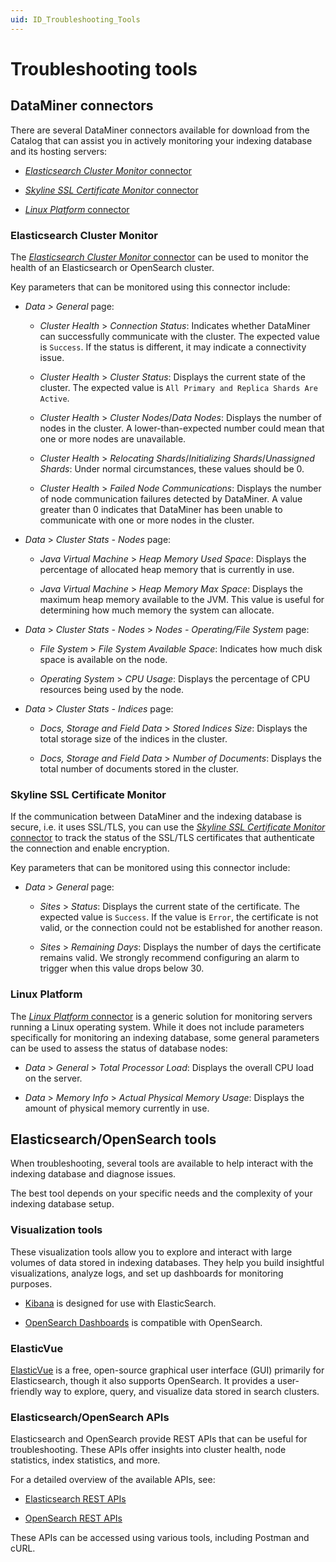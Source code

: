```yaml
---
uid: ID_Troubleshooting_Tools
---
```


# Troubleshooting tools

## DataMiner connectors

There are several DataMiner connectors available for download from the Catalog that can assist you in actively monitoring your indexing database and its hosting servers:

- [*Elasticsearch Cluster Monitor* connector](#elasticsearch-cluster-monitor)

- [*Skyline SSL Certificate Monitor* connector](#skyline-ssl-certificate-monitor)

- [*Linux Platform* connector](#linux-platform)

### Elasticsearch Cluster Monitor

The [*Elasticsearch Cluster Monitor* connector](https://catalog.dataminer.services/details/afe7853b-2784-467c-8cd9-71be79d9ca50) can be used to monitor the health of an Elasticsearch or OpenSearch cluster.

Key parameters that can be monitored using this connector include:

- *Data > General* page:

  - *Cluster Health* > *Connection Status*: Indicates whether DataMiner can successfully communicate with the cluster. The expected value is `Success`. If the status is different, it may indicate a connectivity issue.

  - *Cluster Health* > *Cluster Status*: Displays the current state of the cluster. The expected value is `All Primary and Replica Shards Are Active`.

  - *Cluster Health* > *Cluster Nodes*/*Data Nodes*: Displays the number of nodes in the cluster. A lower-than-expected number could mean that one or more nodes are unavailable.

  - *Cluster Health* > *Relocating Shards*/*Initializing Shards*/*Unassigned Shards*: Under normal circumstances, these values should be 0.

  - *Cluster Health* > *Failed Node Communications*: Displays the number of node communication failures detected by DataMiner. A value greater than 0 indicates that DataMiner has been unable to communicate with one or more nodes in the cluster.

- *Data* > *Cluster Stats - Nodes* page:

  - *Java Virtual Machine* > *Heap Memory Used Space*: Displays the percentage of allocated heap memory that is currently in use.

  - *Java Virtual Machine* > *Heap Memory Max Space*: Displays the maximum heap memory available to the JVM. This value is useful for determining how much memory the system can allocate.

- *Data* > *Cluster Stats - Nodes* > *Nodes - Operating/File System* page:

  - *File System* > *File System Available Space*: Indicates how much disk space is available on the node.

  - *Operating System* > *CPU Usage*: Displays the percentage of CPU resources being used by the node.

- *Data* > *Cluster Stats - Indices* page:

  - *Docs, Storage and Field Data* > *Stored Indices Size*: Displays the total storage size of the indices in the cluster.

  - *Docs, Storage and Field Data* > *Number of Documents*: Displays the total number of documents stored in the cluster.

### Skyline SSL Certificate Monitor

If the communication between DataMiner and the indexing database is secure, i.e. it uses SSL/TLS, you can use the [*Skyline SSL Certificate Monitor* connector](https://catalog.dataminer.services/details/382d6771-5162-47ce-aa2a-0f4a0d7ecd6d) to track the status of the SSL/TLS certificates that authenticate the connection and enable encryption.

Key parameters that can be monitored using this connector include:

- *Data* > *General* page:

  - *Sites* > *Status*: Displays the current state of the certificate. The expected value is `Success`. If the value is `Error`, the certificate is not valid, or the connection could not be established for another reason.

  - *Sites* > *Remaining Days*: Displays the number of days the certificate remains valid. We strongly recommend configuring an alarm to trigger when this value drops below 30.

### Linux Platform

The [*Linux Platform* connector](https://catalog.dataminer.services/details/33a5c495-60c9-4409-aecc-91f1876dacf1) is a generic solution for monitoring servers running a Linux operating system. While it does not include parameters specifically for monitoring an indexing database, some general parameters can be used to assess the status of database nodes:

- *Data* > *General* > *Total Processor Load*: Displays the overall CPU load on the server.

- *Data* > *Memory Info* > *Actual Physical Memory Usage*: Displays the amount of physical memory currently in use.

## Elasticsearch/OpenSearch tools

When troubleshooting, several tools are available to help interact with the indexing database and diagnose issues.

The best tool depends on your specific needs and the complexity of your indexing database setup.

### Visualization tools

These visualization tools allow you to explore and interact with large volumes of data stored in indexing databases. They help you build insightful visualizations, analyze logs, and set up dashboards for monitoring purposes.

- [Kibana](https://www.elastic.co/pt/kibana) is designed for use with ElasticSearch.

- [OpenSearch Dashboards](https://opensearch.org/docs/latest/dashboards/) is compatible with OpenSearch.

### ElasticVue

[ElasticVue](https://elasticvue.com/) is a free, open-source graphical user interface (GUI) primarily for Elasticsearch, though it also supports OpenSearch. It provides a user-friendly way to explore, query, and visualize data stored in search clusters.

### Elasticsearch/OpenSearch APIs

Elasticsearch and OpenSearch provide REST APIs that can be useful for troubleshooting. These APIs offer insights into cluster health, node statistics, index statistics, and more.

For a detailed overview of the available APIs, see:

- [Elasticsearch REST APIs](https://www.elastic.co/guide/en/elasticsearch/reference/current/rest-apis.html)

- [OpenSearch REST APIs](https://opensearch.org/docs/latest/api-reference/)

These APIs can be accessed using various tools, including Postman and cURL.
